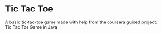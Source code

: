 # Tic Tac Toe
A basic tic-tac-toe game made with help from the coursera guided project: Tic Tac Toe Game in Java
